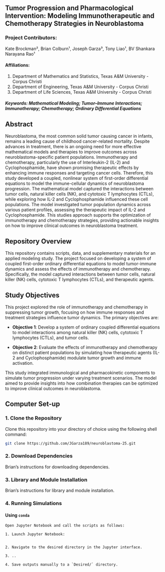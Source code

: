 ## Tumor Progression and Pharmacological Intervention: Modeling Immunotherapeutic and Chemotherapy Strategies in Neuroblastoma

### Project Contributors:  
Kate Brockman², Brian Colburn¹, Joseph Garza³, Tony Liao¹, BV Shankara Narayana Rao¹

#### Affiliations:
1. Department of Mathematics and Statistics, Texas A&M University - Corpus Christi  
3. Department of Engineering, Texas A&M University - Corpus Christi
2. Department of Life Sciences, Texas A&M University - Corpus Christi

##### **Keywords**: Mathematical Modeling; Tumor–Immune Interactions; Immunotherapy; Chemotherapy; Ordinary Differential Equations

## Abstract
Neuroblastoma, the most common solid tumor causing cancer in infants, remains a leading cause of childhood cancer-related mortality. Despite advances in treatment, there is an ongoing need for more effective mathematical models and therapies to improve outcomes across neuroblastoma-specific patient populations. Immunotherapy and chemotherapy, particularly the use of Interleukin-2 (IL-2) and Cyclophosphamide, have shown promising therapeutic effects by enhancing immune responses and targeting cancer cells. Therefore, this study developed a coupled, nonlinear system of first-order differential equations to model the immune-cellular dynamics of neuroblastoma progression. The mathematical model captured the interactions between tumor cells, natural killer cells (NK), and cytotoxic T lymphocytes (CTLs), while exploring how IL-2 and Cyclophosphamide influenced these cell populations. The model investigated tumor population dynamics across various patient profiles, assessing the therapeutic impact of IL-2 and Cyclophosphamide. This studies approach supports the optimization of immunotherapy and chemotherapy strategies, providing actionable insights on how to improve clinical outcomes in neuroblastoma treatment.

## Repository Overview
This repository contains scripts, data, and supplementary materials for an applied modeling study. The project focused on developing a system of coupled first-order ordinary differential equations to model tumor-immune dynamics and assess the effects of immunotherapy and chemotherapy. Specifically, the model captured interactions between tumor cells, natural killer (NK) cells, cytotoxic T lymphocytes (CTLs), and therapeutic agents.

## Study Objectives

This project explored the role of immunotherapy and chemotherapy in suppressing tumor growth, focusing on how immune responses and treatment strategies influence tumor dynamics. The primary objectives are:

- **Objective 1**: Develop a system of ordinary coupled differential equations to model interactions among natural killer (NK) cells, cytotoxic T lymphocytes (CTLs), and tumor cells.

- **Objective 2**: Evaluate the effects of immunotherapy and chemotherapy on distinct patient populations by simulating how therapeutic agents (IL-2 and Cyclophosphamide) modulate tumor growth and immune activation.

This study integrated immunological and pharmacokinetic components to simulate tumor progression under varying treatment scenarios. The model aimed to provide insights into how combination therapies can be optimized to improve clinical outcomes in neuroblastoma.

## Computer Set-up

### 1. Clone the Repository

Clone this repository into your directory of choice using the following shell command:

```bash
git clone https://github.com/JGarza189/neuroblastoma-25.git
```

### 2. Download Dependencies

Brian’s instructions for downloading dependencies.

### 3. Library and Module Installation

Brian’s instructions for library and module installation.

### 4. Running Simulations

#### Using `conda`

```
Open Jupyter Notebook and call the scripts as follows:

1. Launch Jupyter Notebook:

   ```
   ```

2. Navigate to the desired directory in the Jupyter interface.

3. ..

4. Save outputs manually to a `Desired/` directory.
